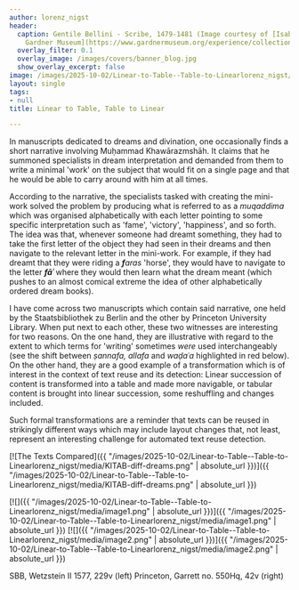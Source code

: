 ```yaml
---
author: lorenz_nigst
header:
  caption: Gentile Bellini - Scribe, 1479-1481 (Image courtesy of [Isabella Stewart
    Gardner Museum](https://www.gardnermuseum.org/experience/collection/10755), Boston)
  overlay_filter: 0.1
  overlay_image: /images/covers/banner_blog.jpg
  show_overlay_excerpt: false
image: /images/2025-10-02/Linear-to-Table--Table-to-Linearlorenz_nigst/media/image1.png
layout: single
tags:
- null
title: Linear to Table, Table to Linear

---
```

In manuscripts dedicated to dreams and divination, one occasionally finds a short narrative involving Muḥammad Khawārazmshāh. It claims that he summoned specialists in dream interpretation and demanded from them to write a minimal 'work' on the subject that would fit on a single page and that he would be able to carry around with him at all times.

According to the narrative, the specialists tasked with creating the mini-work solved the problem by producing what is referred to as a *muqaddima* which was organised alphabetically with each letter pointing to some specific interpretation such as 'fame', 'victory', 'happiness', and so forth. The idea was that, whenever someone had dreamt something, they had to take the first letter of the object they had seen in their dreams and then navigate to the relevant letter in the mini-work. For example, if they had dreamt that they were riding a ***f****aras* 'horse', they would have to navigate to the letter ***fāʾ*** where they would then learn what the dream meant (which pushes to an almost comical extreme the idea of other alphabetically ordered dream books).

I have come across two manuscripts which contain said narrative, one held by the Staatsbibliothek zu Berlin and the other by Princeton University Library. When put next to each other, these two witnesses are interesting for two reasons. On the one hand, they are illustrative with regard to the extent to which terms for 'writing' sometimes *were* used interchangeably (see the shift between *ṣannafa, allafa* and *waḍaʿa* highlighted in red below). On the other hand, they are a good example of a transformation which is of interest in the context of text reuse and its detection: Linear succession of content is transformed into a table and made more navigable, or tabular content is brought into linear succession, some reshuffling and changes included.

Such formal transformations are a reminder that texts can be reused in strikingly different ways which may include layout changes that, not least, represent an interesting challenge for automated text reuse detection.

[![The Texts Compared]({{ "/images/2025-10-02/Linear-to-Table--Table-to-Linearlorenz_nigst/media/KITAB-diff-dreams.png" | absolute_url }})]({{ "/images/2025-10-02/Linear-to-Table--Table-to-Linearlorenz_nigst/media/KITAB-diff-dreams.png" | absolute_url }})‏

[![]({{ "/images/2025-10-02/Linear-to-Table--Table-to-Linearlorenz_nigst/media/image1.png" | absolute_url }})]({{ "/images/2025-10-02/Linear-to-Table--Table-to-Linearlorenz_nigst/media/image1.png" | absolute_url }})      [![]({{ "/images/2025-10-02/Linear-to-Table--Table-to-Linearlorenz_nigst/media/image2.png" | absolute_url }})]({{ "/images/2025-10-02/Linear-to-Table--Table-to-Linearlorenz_nigst/media/image2.png" | absolute_url }})

SBB, Wetzstein II 1577, 229v (left) Princeton, Garrett no. 550Hq, 42v (right)
